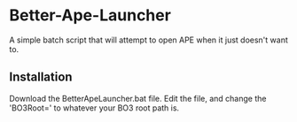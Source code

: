 # Better-Ape-Launcher
A simple batch script that will attempt to open APE when it just doesn't want to.

## Installation
Download the BetterApeLauncher.bat file.
Edit the file, and change the 'BO3Root=' to whatever your BO3 root path is.
